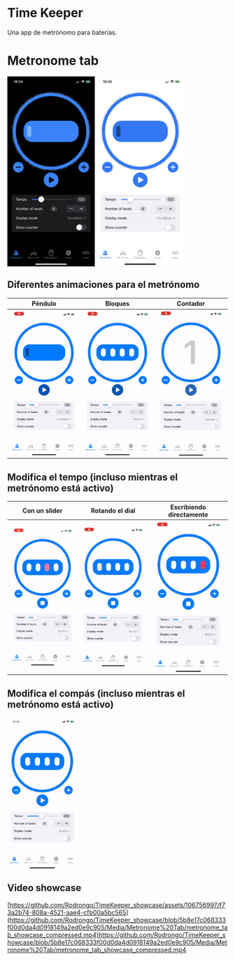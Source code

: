 # Time Keeper 

Una app de metrónomo para baterías.

# Metronome tab

<img align="center" width="200"  src="Media/Metronome Tab/metronome_tab_dark.jpeg"> <img align="center" width="200"  src="Media/Metronome Tab/metronome_tab_light.jpeg">


## Diferentes animaciones para el metrónomo

Péndulo          |  Bloques  | Contador
:-------------------------:|:-------------------------:|:-------------------------:
<img align="center" width="160"  src="Media/Metronome Tab/oscillator.gif">  |  <img align="center" width="160"  src="Media/Metronome Tab/blocks.gif"> | <img align="center" width="160"  src="Media/Metronome Tab/counter.gif"> 



## Modifica el tempo (incluso mientras el metrónomo está activo)

Con un slider          |  Rotando el dial  | Escribiendo directamente
:-------------------------:|:-------------------------:|:-------------------------:
<img align="center" width="160"  src="Media/Metronome Tab/tempo_slider.gif">  |  <img align="center" width="160"  src="Media/Metronome Tab/tempo_wheel.gif"> | <img align="center" width="160"  src="Media/Metronome Tab/tempo_textfield.gif">



## Modifica el compás (incluso mientras el metrónomo está activo)

<img align="center" width="160"  src="Media/Metronome Tab/number_of_beats.gif">

## Video showcase

[https://github.com/Rodrongo/TimeKeeper_showcase/assets/106756997/f73a2b74-808a-4521-aae4-cfb00a5bc565](https://github.com/Rodrongo/TimeKeeper_showcase/blob/5b8e17c068333f00d0da4d0918149a2ed0e9c905/Media/Metronome%20Tab/metronome_tab_showcase_compressed.mp4)https://github.com/Rodrongo/TimeKeeper_showcase/blob/5b8e17c068333f00d0da4d0918149a2ed0e9c905/Media/Metronome%20Tab/metronome_tab_showcase_compressed.mp4


